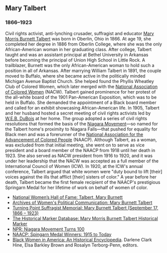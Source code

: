 ## Mary Talbert
### 1866&#8211;1923
Civil rights activist, anti-lynching crusader, suffragist and educator [Mary Morris Burnett Talbert](/search?q=Mary+Talbert) was born in Oberlin, Ohio in 1866. At age 19, she completed her degree in 1886 from Oberlin College, where she was the only African-American woman in her graduating class. After college, Talbert taught and was an assistant principal at Bethel University in Arkansas before becoming the principal of Union High School in Little Rock. A trailblazer, Burnett was the only African-American woman to hold such a position in all of Arkansas. After marrying William Talbert in 1891, the couple moved to Buffalo, where she became active in the politically minded Michigan Avenue Baptist Church. She helped found the Phyllis Wheatley Club of Colored Women, which later merged with the [National Association of Colored Women](/search?q=National+Association+of+Colored+Women) (NACW). Talbert gained prominence for her protest of the all-white board of the 1901 Pan-American Exposition, which was to be held in Buffalo. She demanded the appointment of a Black board member and called for an exhibit showcasing African-American life. In 1905, Talbert and her husband hosted a secret meeting of civil rights activists led by [W.E.B. DuBois](/search?q=W+E+B+dubois) at her home. The group adopted a series of civil rights resolutions that formed the basis of the [Niagara Movement](/search?q=Niagara+Movement)&#8212;so named for the Talbert home's proximity to Niagara Falls&#8212;that pushed for equality for Black men and was a forerunner of the [National Association for the Advancement of Colored People](/search?q=National+Association+for+the+Advancement+of+Colored+People) (NAACP). Although Talbert, as a woman, was excluded from that initial meeting, she went on to serve as vice president and a board member of the NAACP from 1918 until her death in 1923. She also served as NACW president from 1916 to 1920, and it was under her leadership that the NACW was accepted as a full member of the International Council of Women (ICW). In 1920, at the ICW's annual conference, Talbert argued that white women were "duty bound to lift \[their\] voices against the ills that afflict \[their\] sisters of color." A year before her death, Talbert became the first female recipient of the NAACP's prestigious Springarn Medal for her lifetime of work on behalf of women of color.

* [National Women’s Hall of Fame: Talbert, Mary Burnett](https://www.womenofthehall.org/inductee/mary-burnett-talbert/)
* [Archives of Women's Political Communication: Mary Burnett Talbert](https://awpc.cattcenter.iastate.edu/directory/mary-burnett-talbert/)
* [Turning Point Suffragist Memorial: Mary Burnett Talbert (September 17, 1866 – 1923)](https://suffragistmemorial.org/mary-burnett-talbert-september-17-1866-1923/)
* [The Historical Marker Database: Mary Morris Burnett Talbert Historical Marker](https://www.hmdb.org/marker.asp?marker=101997)
* [NPR: Niagara Movement Turns 100](https://www.npr.org/templates/story/story.php?storyId=4979397)
* [NAACP: Spingarn Medal Winners: 1915 to Today](https://www.naacp.org/awards/spingarn-medal/winners/)
* [Black Women in America: An Historical Encyclopedia](https://www.goodreads.com/book/show/1449467.Black_Women_in_America). Darlene Clark Hine, Elsa Barkley Brown and Rosalyn Terborg-Penn, editors.